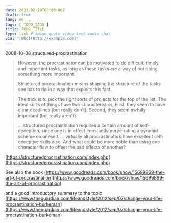 ```yaml
---
date: 2023-02-19T00:00:00Z
draft: true
lang: en
tags: [ TODO_TAGS ]
title: TODO_TITLE
type: link # image quote video text audio chat
via: "[Who](http://example.com)"
---
```



2008-10-08 structured-procrastination


> However, the procrastinator can be motivated to do difficult, timely and important tasks, as long as these tasks are a way of not doing something more important.
>
> Structured procrastination means shaping the structure of the tasks one has to do in a way that exploits this fact.

> The trick is to pick the right sorts of projects for the top of the list. The ideal sorts of things have two characteristics, First, they seem to have clear deadlines (but really don't). Second, they seem awfully important (but really aren't).

> … structured procrastination requires a certain amount of self-deception, since one is in effect constantly perpetrating a pyramid scheme on oneself. … virtually all procrastinators have excellent self-deceptive skills also. And what could be more noble than using one character flaw to offset the bad effects of another?

[https://structuredprocrastination.com/index.php](https://structuredprocrastination.com/index.php)

See also the book
[https://www.goodreads.com/book/show/15699869-the-art-of-procrastination](https://www.goodreads.com/book/show/15699869-the-art-of-procrastination)

and a good introductory summary to the topic
[https://www.theguardian.com/lifeandstyle/2012/sep/07/change-your-life-procrastination-burkeman](https://www.theguardian.com/lifeandstyle/2012/sep/07/change-your-life-procrastination-burkeman)

